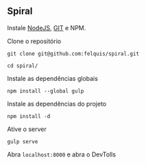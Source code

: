 ## Spiral

Instale [NodeJS](https://nodejs.org/), [GIT](http://git-scm.com/) e NPM.

Clone o repositório
```shell
git clone git@github.com:felquis/spiral.git

cd spiral/
```

Instale as dependências globais
```shell
npm install --global gulp
```

Instale as dependências do projeto
```shell
npm install -d
```

Ative o server
```
gulp serve
```

Abra `localhost:8000` e abra o DevTolls
